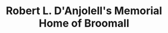 ---
title: "Robert L. D'Anjolell's Memorial Home of Broomall"
url: /broomall/robert-l-danjolells-memorial-home-of-broomall/
shop: funeral directors
---